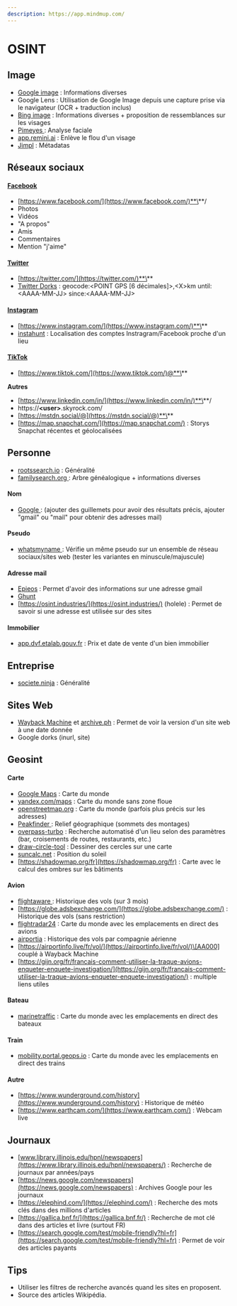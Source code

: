 ```yaml
---
description: https://app.mindmup.com/
---
```


# OSINT

## Image

* [Google image](https://images.google.com/) : Informations diverses
* Google Lens : Utilisation de Google Image depuis une capture prise via le navigateur (OCR + traduction inclus)
* [Bing image](https://www.bing.com/) : Informations diverses + proposition de ressemblances sur les visages
* [Pimeyes ](https://pimeyes.com/): Analyse faciale
* [app.remini.ai](https://app.remini.ai/) : Enlève le flou d'un visage
* [Jimpl](https://jimpl.com/) : Métadatas

## Réseaux sociaux

#### [Facebook](https://www.facebook.com/)

* [https://www.facebook.com/](https://www.facebook.com/)**\<user>**/
* Photos
* Vidéos
* "A propos"
* Amis
* Commentaires
* Mention "j'aime"

#### [Twitter](https://twitter.com/)

* [https://twitter.com/](https://twitter.com/)**\<user>**
* [Twitter Dorks](https://twitter.com/search-advanced?lang=fr) : geocode:\<POINT GPS \[6 décimales]>,\<X>km until:\<AAAA-MM-JJ> since:\<AAAA-MM-JJ>

#### [Instagram](https://www.instagram.com/)

* [https://www.instagram.com/](https://www.instagram.com/)**\<user>**
* [instahunt](https://instahunt.co/) : Localisation des comptes Instragram/Facebook proche d'un lieu

#### [TikTok](https://www.tiktok.com/)

* [https://www.tiktok.com/](https://www.tiktok.com/)@**\<user>**

**Autres**

* [https://www.linkedin.com/in/](https://www.linkedin.com/in/)**\<user>**/
* https://**\<user>**.skyrock.com/
* [https://mstdn.social/@](https://mstdn.social/@)**\<user>**
* [https://map.snapchat.com/](https://map.snapchat.com/) : Storys Snapchat récentes et géolocalisées

## Personne

* [rootssearch.io](https://www.rootssearch.io/search) : Généralité
* [familysearch.org ](https://www.familysearch.org/en/): Arbre généalogique + informations diverses

#### Nom

* [Google ](https://www.google.fr/): (ajouter des guillemets pour avoir des résultats précis, ajouter "gmail" ou "mail" pour obtenir des adresses mail)

#### Pseudo

* [whatsmyname ](https://whatsmyname.app/): Vérifie un même pseudo sur un ensemble de réseau sociaux/sites web (tester les variantes en minuscule/majuscule)

#### Adresse mail

* [Epieos](https://epieos.com/) : Permet d'avoir des informations sur une adresse gmail
* [Ghunt](https://github.com/mxrch/GHunt)
* [https://osint.industries/](https://osint.industries/) (holele) : Permet de savoir si une adresse est utilisée sur des sites

#### Immobilier

* [app.dvf.etalab.gouv.fr](https://app.dvf.etalab.gouv.fr/) : Prix et date de vente d'un bien immobilier

## Entreprise

* [societe.ninja](https://www.societe.ninja/) : Généralité

## Sites Web

* [Wayback Machine](https://archive.org/web/) et [archive.ph](https://archive.ph/) : Permet de voir la version d'un site web à une date donnée
* Google dorks (inurl, site)

## Geosint

#### Carte

* [Google Maps](https://www.google.fr/maps) : Carte du monde
* [yandex.com/maps](https://yandex.com/maps) : Carte du monde sans zone floue
* [openstreetmap.org](https://www.openstreetmap.org/) : Carte du monde (parfois plus précis sur les adresses)
* [Peakfinder ](https://www.peakfinder.org/): Relief géographique (sommets des montages)
* [overpass-turbo](https://overpass-turbo.eu/) : Recherche automatisé d'un lieu selon des paramètres (bar, croisements de routes, restaurants, etc.)
* [draw-circle-tool](https://www.mapdevelopers.com/draw-circle-tool.php) : Dessiner des cercles sur une carte
* [suncalc.net](http://suncalc.net/) : Position du soleil
* [https://shadowmap.org/fr](https://shadowmap.org/fr) : Carte avec le calcul des ombres sur les bâtiments&#x20;

#### Avion

* [flightaware ](https://fr.flightaware.com/): Historique des vols (sur 3 mois)
* [https://globe.adsbexchange.com/](https://globe.adsbexchange.com/) : Historique des vols (sans restriction)
* [flightradar24](https://www.flightradar24.com/) : Carte du monde avec les emplacements en direct des avions
* [airportia](https://www.airportia.com/) : Historique des vols par compagnie aérienne
* [https://airportinfo.live/fr/vol/](https://airportinfo.live/fr/vol/)\[AA000] couplé à Wayback Machine
* [https://gijn.org/fr/francais-comment-utiliser-la-traque-avions-enqueter-enquete-investigation/](https://gijn.org/fr/francais-comment-utiliser-la-traque-avions-enqueter-enquete-investigation/) : multiple liens utiles

#### Bateau

* [marinetraffic](https://www.marinetraffic.com/) : Carte du monde avec les emplacements en direct des bateaux

#### Train

* [mobility.portal.geops.io](https://mobility.portal.geops.io/) : Carte du monde avec les emplacements en direct des trains

#### Autre

* [https://www.wunderground.com/history](https://www.wunderground.com/history) : Historique de météo
* [https://www.earthcam.com/](https://www.earthcam.com/) : Webcam live

## Journaux

* [www.library.illinois.edu/hpnl/newspapers](https://www.library.illinois.edu/hpnl/newspapers/) : Recherche de journaux par années/pays
* [https://news.google.com/newspapers](https://news.google.com/newspapers) : Archives Google pour les journaux
* [https://elephind.com/](https://elephind.com/) : Recherche des mots clés dans des millions d'articles
* [https://gallica.bnf.fr/](https://gallica.bnf.fr/) : Recherche de mot clé dans des articles et livre (surtout FR)
* [https://search.google.com/test/mobile-friendly?hl=fr](https://search.google.com/test/mobile-friendly?hl=fr) : Permet de voir des articles payants

## Tips

* Utiliser les filtres de recherche avancés quand les sites en proposent.
* Source des articles Wikipédia.
